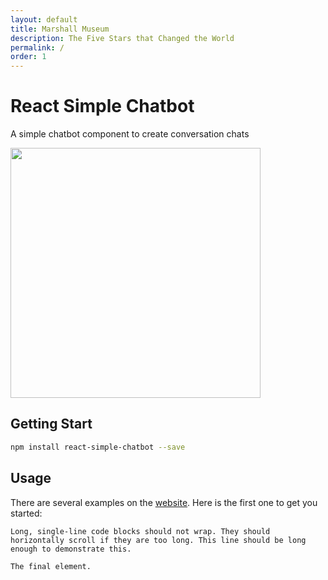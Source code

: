 ```yaml
---
layout: default
title: Marshall Museum
description: The Five Stars that Changed the World
permalink: /
order: 1
---
```


# React Simple Chatbot



A simple chatbot component to create conversation chats

<img src="https://en.wikipedia.org/wiki/File:Marshall.Foundation.JPG" height="400" />

## Getting Start

```bash
npm install react-simple-chatbot --save
```

## Usage

There are several examples on the [website](http://lucasbassetti.com.br/react-simple-chatbot). Here is the first one to get you started:


```
Long, single-line code blocks should not wrap. They should horizontally scroll if they are too long. This line should be long enough to demonstrate this.
```

```
The final element.
```
